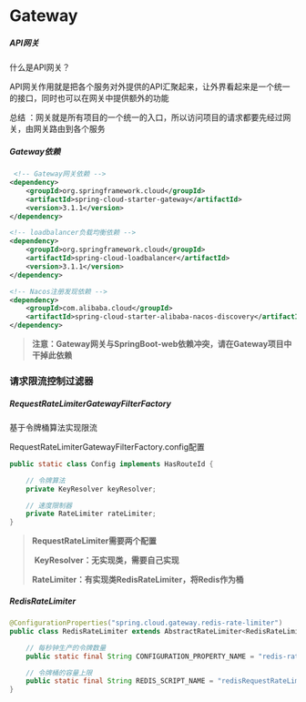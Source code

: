 # Gateway

##### API网关

什么是API网关？

API网关作用就是把各个服务对外提供的API汇聚起来，让外界看起来是一个统一的接口，同时也可以在网关中提供额外的功能

总结 ：网关就是所有项目的一个统一的入口，所以访问项目的请求都要先经过网关，由网关路由到各个服务



##### Gateway依赖

```xml
 <!-- Gateway网关依赖 -->
<dependency>
    <groupId>org.springframework.cloud</groupId>
    <artifactId>spring-cloud-starter-gateway</artifactId>
    <version>3.1.1</version>
</dependency>

<!-- loadbalancer负载均衡依赖 -->
<dependency>
    <groupId>org.springframework.cloud</groupId>
    <artifactId>spring-cloud-loadbalancer</artifactId>
    <version>3.1.1</version>
</dependency>

<!-- Nacos注册发现依赖 -->
<dependency>
    <groupId>com.alibaba.cloud</groupId>
    <artifactId>spring-cloud-starter-alibaba-nacos-discovery</artifactId>
</dependency>
```

> **注意：Gateway网关与SpringBoot-web依赖冲突，请在Gateway项目中干掉此依赖**



### 请求限流控制过滤器

##### RequestRateLimiterGatewayFilterFactory

基于令牌桶算法实现限流



RequestRateLimiterGatewayFilterFactory.config配置

```java
public static class Config implements HasRouteId {

    // 令牌算法
	private KeyResolver keyResolver;

    // 速度限制器
	private RateLimiter rateLimiter;
}
```

> **RequestRateLimiter需要两个配置**
>
> ​	**KeyResolver：无实现类，需要自己实现**
>
> ​	**RateLimiter：有实现类RedisRateLimiter，将Redis作为桶**



##### RedisRateLimiter

```java
@ConfigurationProperties("spring.cloud.gateway.redis-rate-limiter")
public class RedisRateLimiter extends AbstractRateLimiter<RedisRateLimiter.Config> implements ApplicationContextAware {

	// 每秒钟生产的令牌数量
	public static final String CONFIGURATION_PROPERTY_NAME = "redis-rate-limiter";

    // 令牌桶的容量上限
	public static final String REDIS_SCRIPT_NAME = "redisRequestRateLimiterScript";
}
```

